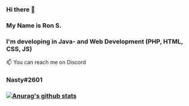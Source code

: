 ### Hi there 👋

### My Name is Ron S.
### I'm developing in Java- and Web Development (PHP, HTML, CSS, JS)

📫 You can reach me on Discord

### Nasty#2601


### [![Anurag's github stats](https://github-readme-stats.vercel.app/api?username=NastyOOF)](https://github.com/anuraghazra/github-readme-stats)

<!--
**NastyOOF/NastyOOF** is a ✨ _special_ ✨ repository because its `README.md` (this file) appears on your GitHub profile.
